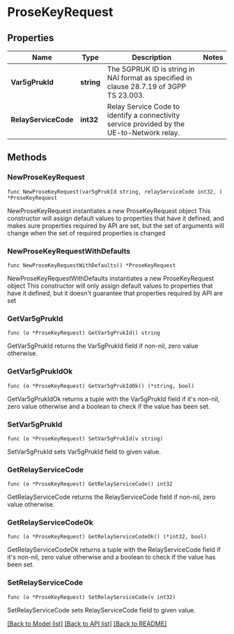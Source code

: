 # ProseKeyRequest

## Properties

Name | Type | Description | Notes
------------ | ------------- | ------------- | -------------
**Var5gPrukId** | **string** | The 5GPRUK ID is string in NAI format as specified in clause 28.7.19 of 3GPP TS 23.003.  | 
**RelayServiceCode** | **int32** | Relay Service Code to identify a connectivity service provided by the UE-to-Network relay.  | 

## Methods

### NewProseKeyRequest

`func NewProseKeyRequest(var5gPrukId string, relayServiceCode int32, ) *ProseKeyRequest`

NewProseKeyRequest instantiates a new ProseKeyRequest object
This constructor will assign default values to properties that have it defined,
and makes sure properties required by API are set, but the set of arguments
will change when the set of required properties is changed

### NewProseKeyRequestWithDefaults

`func NewProseKeyRequestWithDefaults() *ProseKeyRequest`

NewProseKeyRequestWithDefaults instantiates a new ProseKeyRequest object
This constructor will only assign default values to properties that have it defined,
but it doesn't guarantee that properties required by API are set

### GetVar5gPrukId

`func (o *ProseKeyRequest) GetVar5gPrukId() string`

GetVar5gPrukId returns the Var5gPrukId field if non-nil, zero value otherwise.

### GetVar5gPrukIdOk

`func (o *ProseKeyRequest) GetVar5gPrukIdOk() (*string, bool)`

GetVar5gPrukIdOk returns a tuple with the Var5gPrukId field if it's non-nil, zero value otherwise
and a boolean to check if the value has been set.

### SetVar5gPrukId

`func (o *ProseKeyRequest) SetVar5gPrukId(v string)`

SetVar5gPrukId sets Var5gPrukId field to given value.


### GetRelayServiceCode

`func (o *ProseKeyRequest) GetRelayServiceCode() int32`

GetRelayServiceCode returns the RelayServiceCode field if non-nil, zero value otherwise.

### GetRelayServiceCodeOk

`func (o *ProseKeyRequest) GetRelayServiceCodeOk() (*int32, bool)`

GetRelayServiceCodeOk returns a tuple with the RelayServiceCode field if it's non-nil, zero value otherwise
and a boolean to check if the value has been set.

### SetRelayServiceCode

`func (o *ProseKeyRequest) SetRelayServiceCode(v int32)`

SetRelayServiceCode sets RelayServiceCode field to given value.



[[Back to Model list]](../README.md#documentation-for-models) [[Back to API list]](../README.md#documentation-for-api-endpoints) [[Back to README]](../README.md)


